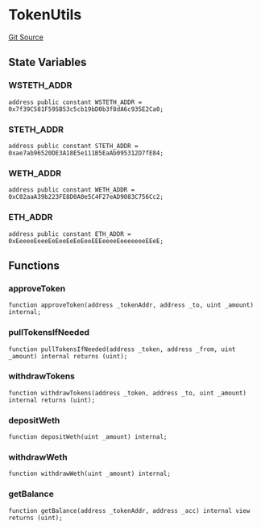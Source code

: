# TokenUtils
[Git Source](https://github.com/FloorDAO/floor-v2/blob/445b96358cc205e432e359914c1681c0f44048b0/src/contracts/utils/TokenUtils.sol)


## State Variables
### WSTETH_ADDR

```solidity
address public constant WSTETH_ADDR = 0x7f39C581F595B53c5cb19bD0b3f8dA6c935E2Ca0;
```


### STETH_ADDR

```solidity
address public constant STETH_ADDR = 0xae7ab96520DE3A18E5e111B5EaAb095312D7fE84;
```


### WETH_ADDR

```solidity
address public constant WETH_ADDR = 0xC02aaA39b223FE8D0A0e5C4F27eAD9083C756Cc2;
```


### ETH_ADDR

```solidity
address public constant ETH_ADDR = 0xEeeeeEeeeEeEeeEeEeEeeEEEeeeeEeeeeeeeEEeE;
```


## Functions
### approveToken


```solidity
function approveToken(address _tokenAddr, address _to, uint _amount) internal;
```

### pullTokensIfNeeded


```solidity
function pullTokensIfNeeded(address _token, address _from, uint _amount) internal returns (uint);
```

### withdrawTokens


```solidity
function withdrawTokens(address _token, address _to, uint _amount) internal returns (uint);
```

### depositWeth


```solidity
function depositWeth(uint _amount) internal;
```

### withdrawWeth


```solidity
function withdrawWeth(uint _amount) internal;
```

### getBalance


```solidity
function getBalance(address _tokenAddr, address _acc) internal view returns (uint);
```

